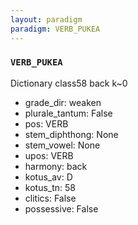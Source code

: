 ```yaml
---
layout: paradigm
paradigm: VERB_PUKEA
---
```

### ` VERB_PUKEA `

Dictionary class58 back k~0
* grade_dir: weaken
* plurale_tantum: False
* pos: VERB
* stem_diphthong: None
* stem_vowel: None
* upos: VERB
* harmony: back
* kotus_av: D
* kotus_tn: 58
* clitics: False
* possessive: False

